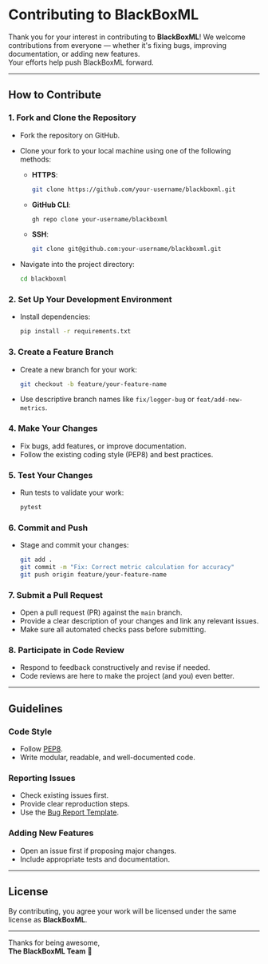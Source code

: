 # Contributing to BlackBoxML

Thank you for your interest in contributing to **BlackBoxML**! 
We welcome contributions from everyone — whether it's fixing bugs, improving documentation, or adding new features.  
Your efforts help push BlackBoxML forward. 

---

## How to Contribute

### 1. Fork and Clone the Repository

- Fork the repository on GitHub.
- Clone your fork to your local machine using one of the following methods:

  - **HTTPS**:
    ```bash
    git clone https://github.com/your-username/blackboxml.git
    ```

  - **GitHub CLI**:
    ```bash
    gh repo clone your-username/blackboxml
    ```

  - **SSH**:
    ```bash
    git clone git@github.com:your-username/blackboxml.git
    ```

- Navigate into the project directory:
  ```bash
  cd blackboxml
  ```

### 2. Set Up Your Development Environment

- Install dependencies:
  ```bash
  pip install -r requirements.txt
  ```

### 3. Create a Feature Branch

- Create a new branch for your work:
  ```bash
  git checkout -b feature/your-feature-name
  ```
- Use descriptive branch names like `fix/logger-bug` or `feat/add-new-metrics`.

### 4. Make Your Changes

- Fix bugs, add features, or improve documentation.
- Follow the existing coding style (PEP8) and best practices.

### 5. Test Your Changes

- Run tests to validate your work:
  ```bash
  pytest
  ```

### 6. Commit and Push

- Stage and commit your changes:
  ```bash
  git add .
  git commit -m "Fix: Correct metric calculation for accuracy"
  git push origin feature/your-feature-name
  ```

### 7. Submit a Pull Request

- Open a pull request (PR) against the `main` branch.
- Provide a clear description of your changes and link any relevant issues.
- Make sure all automated checks pass before submitting.

### 8. Participate in Code Review

- Respond to feedback constructively and revise if needed.
- Code reviews are here to make the project (and you) even better.

---

## Guidelines

### Code Style

- Follow [PEP8](https://www.python.org/dev/peps/pep-0008/).
- Write modular, readable, and well-documented code.

### Reporting Issues

- Check existing issues first.
- Provide clear reproduction steps.
- Use the [Bug Report Template](.github/ISSUE_TEMPLATE/bug_report.md).

### Adding New Features

- Open an issue first if proposing major changes.
- Include appropriate tests and documentation.

---

## License

By contributing, you agree your work will be licensed under the same license as **BlackBoxML**.

---

Thanks for being awesome,  
**The BlackBoxML Team** 🖤